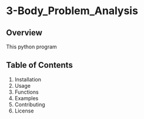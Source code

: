 # 3-Body_Problem_Analysis

## Overview
This python program 

## Table of Contents
1. Installation
2. Usage
3. Functions
4. Examples
5. Contributing
6. License
